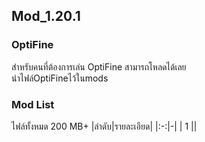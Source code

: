 ## Mod_1.20.1
### OptiFine
สำหรับคนที่ต้องการเล่น OptiFine สามารถโหลดได้เลย  
นำไฟล์OptiFineไว้ในmods

### Mod List
ไฟล์ทั้งหมด 200 MB+
|ลำดับ|รายละเอียด|
|:-:|-|
|	1	||
